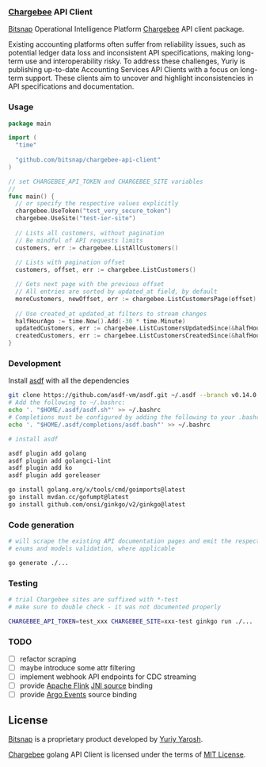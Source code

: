 ### [Chargebee](https://www.chargebee.com/) API Client

[Bitsnap](https://bitsnap.io) Operational Intelligence Platform [Chargebee](https://www.chargebee.com/) API client package.

Existing accounting platforms often suffer from reliability issues, such as potential ledger data loss and inconsistent API specifications, 
making long-term use and interoperability risky. To address these challenges, Yuriy is publishing up-to-date Accounting Services API Clients with a focus on long-term support. 
These clients aim to uncover and highlight inconsistencies in API specifications and documentation.

### Usage

```go
package main 

import (
  "time"
  
  "github.com/bitsnap/chargebee-api-client"
)

// set CHARGEBEE_API_TOKEN and CHARGEBEE_SITE variables
//
func main() {
  // or specify the respective values explicitly
  chargebee.UseToken("test_very_secure_token")
  chargebee.UseSite("test-ier-site")
  
  // Lists all customers, without pagination
  // Be mindful of API requests limits
  customers, err := chargebee.ListAllCustomers()
  
  // Lists with pagination offset
  customers, offset, err := chargebee.ListCustomers()

  // Gets next page with the previous offset
  // All entries are sorted by updated_at field, by default
  moreCustomers, newOffset, err := chargebee.ListCustomersPage(offset)
  
  // Use created_at updated_at filters to stream changes
  halfHourAgo := time.Now().Add(-30 * time.Minute)
  updatedCustomers, err := chargebee.ListCustomersUpdatedSince(&halfHourAgo)
  createdCustomers, err := chargebee.ListCustomersCreatedSince(&halfHourAgo)
}

```

### Development

Install [asdf](https://asdf-vm.com/guide/getting-started.html) with all the dependencies

```bash
git clone https://github.com/asdf-vm/asdf.git ~/.asdf --branch v0.14.0
# Add the following to ~/.bashrc:
echo '. "$HOME/.asdf/asdf.sh"' >> ~/.bashrc
# Completions must be configured by adding the following to your .bashrc:
echo '. "$HOME/.asdf/completions/asdf.bash"' >> ~/.bashrc
```

```bash
# install asdf

asdf plugin add golang
asdf plugin add golangci-lint 
asdf plugin add ko
asdf plugin add goreleaser

go install golang.org/x/tools/cmd/goimports@latest
go install mvdan.cc/gofumpt@latest
go install github.com/onsi/ginkgo/v2/ginkgo@latest
```

### Code generation

```bash
# will scrape the existing API documentation pages and emit the respective API client methods
# enums and models validation, where applicable

go generate ./...
```

### Testing

```bash
# trial Chargebee sites are suffixed with *-test 
# make sure to double check - it was not documented properly

CHARGEBEE_API_TOKEN=test_xxx CHARGEBEE_SITE=xxx-test ginkgo run ./...
```

### TODO
 - [ ] refactor scraping
 - [ ] maybe introduce some attr filtering
 - [ ] implement webhook API endpoints for CDC streaming
 - [ ] provide [Apache Flink](https://flink.apache.org/) [JNI source](https://nightlies.apache.org/flink/flink-docs-master/docs/dev/datastream/sources/) binding  
 - [ ] provide [Argo Events](https://argoproj.github.io/argo-events/) source binding

## License

[Bitsnap](https://bitsnap.io) is a proprietary product developed by [Yuriy Yarosh](mailto:yuriy@yarosh.dev).

[Chargebee](https://www.chargebee.com/) golang API Client is licensed under the terms of [MIT License](LICENSE).